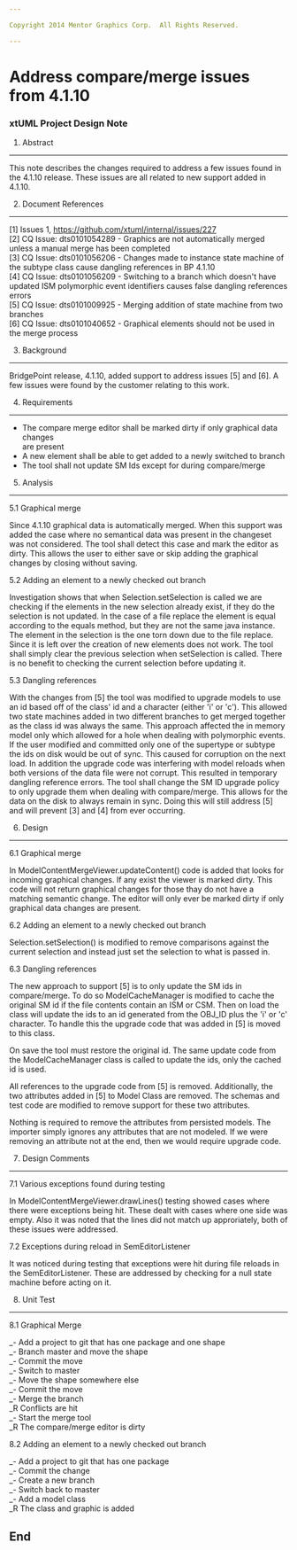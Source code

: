 ```yaml
---

Copyright 2014 Mentor Graphics Corp.  All Rights Reserved.

---
```


# Address compare/merge issues from 4.1.10
### xtUML Project Design Note

1. Abstract
-----------
This note describes the changes required to address a few issues found in the
4.1.10 release.  These issues are all related to new support added in 4.1.10.

2. Document References
----------------------
[1] Issues 1, https://github.com/xtuml/internal/issues/227     
[2] CQ Issue: dts0101054289 - Graphics are not automatically merged unless a
                              manual merge has been completed      
[3] CQ Issue: dts0101056206 - Changes made to instance state machine of the
                              subtype class cause dangling references in
                              BP 4.1.10   
[4] CQ Issue: dts0101056209 - Switching to a branch which doesn't have updated
                              ISM polymorphic event identifiers causes false
                              dangling references errors   
[5] CQ Issue: dts0101009925 - Merging addition of state machine from two
                              branches   
[6] CQ Issue: dts0101040652 - Graphical elements should not be used in the merge
                              process   

3. Background
-------------
BridgePoint release, 4.1.10, added support to address issues [5] and [6].  A few
issues were found by the customer relating to this work.

4. Requirements
---------------
- The compare merge editor shall be marked dirty if only graphical data changes   
  are present
- A new element shall be able to get added to a newly switched to branch
- The tool shall not update SM Ids except for during compare/merge

5. Analysis
-----------
5.1 Graphical merge

Since 4.1.10 graphical data is automatically merged.  When this support was
added the case where no semantical data was present in the changeset was not
considered.  The tool shall detect this case and mark the editor as dirty.  This
allows the user to either save or skip adding the graphical changes by closing
without saving.

5.2 Adding an element to a newly checked out branch

Investigation shows that when Selection.setSelection is called we are checking
if the elements in the new selection already exist, if they do the selection is
not updated.  In the case of a file replace the element is equal according to
the equals method, but they are not the same java instance.  The element in the
selection is the one torn down due to the file replace.  Since it is left over
the creation of new elements does not work.  The tool shall simply clear the
previous selection when setSelection is called.  There is no benefit to checking
the current selection before updating it.

5.3 Dangling references

With the changes from [5] the tool was modified to upgrade models to use an id
based off of the class' id and a character (either 'i' or 'c').  This allowed
two state machines added in two different branches to get merged together as the
class id was always the same.  This approach affected the in memory model only
which allowed for a hole when dealing with polymorphic events.  If the user
modified and committed only one of the supertype or subtype the ids on disk
would be out of sync.  This caused for corruption on the next load.  In addition
the upgrade code was interfering with model reloads when both versions of the
data file were not corrupt.  This resulted in temporary dangling reference
errors.  The tool shall change the SM ID upgrade policy to only upgrade them
when dealing with compare/merge.  This allows for the data on the disk to always
remain in sync.  Doing this will still address [5] and will prevent [3] and [4]
from ever occurring.
   
6. Design
---------
6.1 Graphical merge

In ModelContentMergeViewer.updateContent() code is added that looks for incoming
graphical changes.  If any exist the viewer is marked dirty.  This code will not
return graphical changes for those thay do not have a matching semantic change.
The editor will only ever be marked dirty if only graphical data changes are
present.

6.2 Adding an element to a newly checked out branch

Selection.setSelection() is modified to remove comparisons against the current
selection and instead just set the selection to what is passed in.

6.3 Dangling references

The new approach to support [5] is to only update the SM ids in compare/merge.
To do so ModelCacheManager is modified to cache the original SM id if the file
contents contain an ISM or CSM.  Then on load the class will update the ids to
an id generated from the OBJ_ID plus the 'i' or 'c' character.  To handle this
the upgrade code that was added in [5] is moved to this class.

On save the tool must restore the original id.  The same update code from the
ModelCacheManager class is called to update the ids, only the cached id is used.

All references to the upgrade code from [5] is removed.  Additionally, the two
attributes added in [5] to Model Class are removed.  The schemas and test code
are modified to remove support for these two attributes.

Nothing is required to remove the attributes from persisted models.  The
importer simply ignores any attributes that are not modeled.  If we were
removing an attribute not at the end, then we would require upgrade code.

7. Design Comments
------------------
7.1 Various exceptions found during testing

In ModelContentMergeViewer.drawLines() testing showed cases where there were
exceptions being hit.  These dealt with cases where one side was empty.  Also
it was noted that the lines did not match up approriately, both of these issues
were addressed.

7.2 Exceptions during reload in SemEditorListener

It was noticed during testing that exceptions were hit during file reloads in
the SemEditorListener.  These are addressed by checking for a null state machine
before acting on it.


8. Unit Test
------------
8.1 Graphical Merge

_- Add a project to git that has one package and one shape   
_- Branch master and move the shape   
_- Commit the move   
_- Switch to master   
_- Move the shape somewhere else   
_- Commit the move   
_- Merge the branch   
_R Conflicts are hit   
_- Start the merge tool   
_R The compare/merge editor is dirty   

8.2 Adding an element to a newly checked out branch

_- Add a project to git that has one package   
_- Commit the change   
_- Create a new branch   
_- Switch back to master   
_- Add a model class   
_R The class and graphic is added   

End
---

